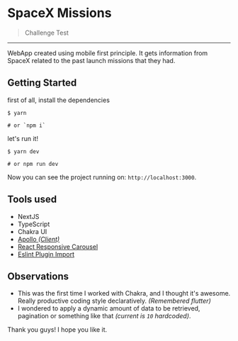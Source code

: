 # SpaceX Missions

> Challenge Test

---

WebApp created using mobile first principle. It gets information from SpaceX related to the past launch missions that they had.

## Getting Started

first of all, install the dependencies

```shell
$ yarn

# or `npm i`
```

let's run it!

```shell
$ yarn dev

# or npm run dev
```

Now you can see the project running on: `http://localhost:3000`.

## Tools used

- NextJS
- TypeScript
- Chakra UI
- [Apollo _(Client)_](https://www.apollographql.com/docs/react/)
- [React Responsive Carousel](https://github.com/leandrowd/react-responsive-carousel)
- [Eslint Plugin Import](https://www.npmjs.com/package/eslint-plugin-import)

## Observations

- This was the first time I worked with Chakra, and I thought it's awesome. Really productive coding style declaratively. _(Remembered flutter)_
- I wondered to apply a dynamic amount of data to be retrieved, pagination or something like that _(current is `10` hardcoded)_.

Thank you guys! I hope you like it.
